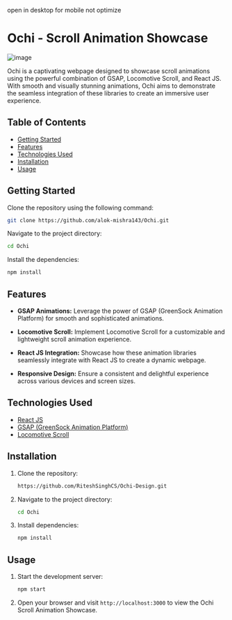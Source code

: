 open in desktop for mobile not optimize 

# Ochi - Scroll Animation Showcase

![image](https://github.com/alok-mishra143/Ochi/assets/100504874/68c26e5a-a433-42f8-b7be-ab2183f5470b)


Ochi is a captivating webpage designed to showcase scroll animations using the powerful combination of GSAP, Locomotive Scroll, and React JS. With smooth and visually stunning animations, Ochi aims to demonstrate the seamless integration of these libraries to create an immersive user experience.

## Table of Contents
- [Getting Started](#getting-started)
- [Features](#features)
- [Technologies Used](#technologies-used)
- [Installation](#installation)
- [Usage](#usage)


## Getting Started

Clone the repository using the following command:

```bash
git clone https://github.com/alok-mishra143/Ochi.git
```

Navigate to the project directory:

```bash
cd Ochi
```

Install the dependencies:

```bash
npm install
```

## Features

- **GSAP Animations:** Leverage the power of GSAP (GreenSock Animation Platform) for smooth and sophisticated animations.
  
- **Locomotive Scroll:** Implement Locomotive Scroll for a customizable and lightweight scroll animation experience.

- **React JS Integration:** Showcase how these animation libraries seamlessly integrate with React JS to create a dynamic webpage.

- **Responsive Design:** Ensure a consistent and delightful experience across various devices and screen sizes.

## Technologies Used

- [React JS](https://reactjs.org/)
- [GSAP (GreenSock Animation Platform)](https://greensock.com/)
- [Locomotive Scroll](https://locomotivemtl.github.io/locomotive-scroll/)

## Installation

1. Clone the repository:

    ```bash
    https://github.com/RiteshSinghCS/Ochi-Design.git
    ```

2. Navigate to the project directory:

    ```bash
    cd Ochi
    ```

3. Install dependencies:

    ```bash
    npm install
    ```

## Usage

1. Start the development server:

    ```bash
    npm start
    ```

2. Open your browser and visit `http://localhost:3000` to view the Ochi Scroll Animation Showcase.


